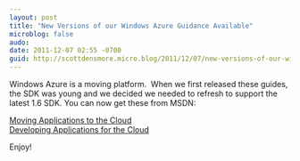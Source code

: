 ```yaml
---
layout: post
title: "New Versions of our Windows Azure Guidance Available"
microblog: false
audo:
date: 2011-12-07 02:55 -0700
guid: http://scottdensmore.micro.blog/2011/12/07/new-versions-of-our-windows-azure-guidance-available.html
---
```


Windows Azure is a moving platform.  When we first released these guides, the SDK was young and we decided we needed to refresh to support the latest 1.6 SDK. You can now get these from MSDN:

[Moving Applications to the Cloud](http://msdn.microsoft.com/en-us/library/ff728592.aspx)  
[Developing Applications for the Cloud](http://msdn.microsoft.com/en-us/library/ff966499.aspx)

Enjoy!